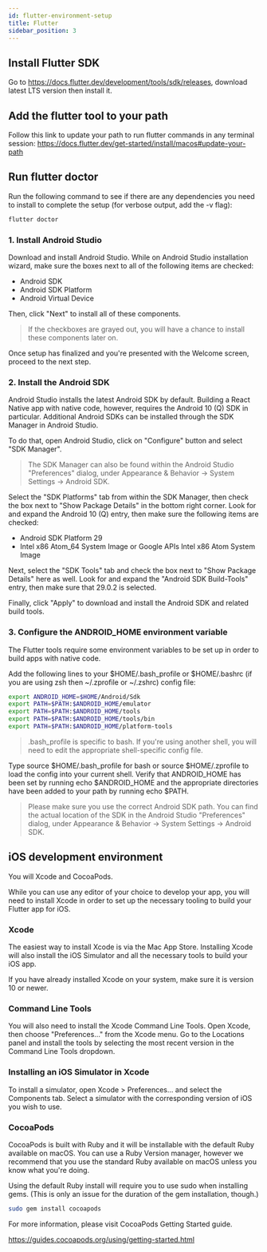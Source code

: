 ```yaml
---
id: flutter-environment-setup
title: Flutter
sidebar_position: 3
---
```


## Install Flutter SDK

Go to <https://docs.flutter.dev/development/tools/sdk/releases>, download latest LTS version then install it.

## Add the flutter tool to your path

Follow this link to update your path to run flutter commands in any terminal session:
<https://docs.flutter.dev/get-started/install/macos#update-your-path>

## Run flutter doctor

Run the following command to see if there are any dependencies you need to install to complete the setup (for verbose output, add the -v flag):

```bash
flutter doctor
```

### 1. Install Android Studio

Download and install Android Studio. While on Android Studio installation wizard, make sure the boxes next to all of the following items are checked:

- Android SDK
- Android SDK Platform
- Android Virtual Device

Then, click "Next" to install all of these components.

> If the checkboxes are grayed out, you will have a chance to install these components later on.

Once setup has finalized and you're presented with the Welcome screen, proceed to the next step.

### 2. Install the Android SDK

Android Studio installs the latest Android SDK by default. Building a React Native app with native code, however, requires the Android 10 (Q) SDK in particular. Additional Android SDKs can be installed through the SDK Manager in Android Studio.

To do that, open Android Studio, click on "Configure" button and select "SDK Manager".

> The SDK Manager can also be found within the Android Studio "Preferences" dialog, under Appearance & Behavior → System Settings → Android SDK.

Select the "SDK Platforms" tab from within the SDK Manager, then check the box next to "Show Package Details" in the bottom right corner. Look for and expand the Android 10 (Q) entry, then make sure the following items are checked:

- Android SDK Platform 29
- Intel x86 Atom_64 System Image or Google APIs Intel x86 Atom System Image

Next, select the "SDK Tools" tab and check the box next to "Show Package Details" here as well. Look for and expand the "Android SDK Build-Tools" entry, then make sure that 29.0.2 is selected.

Finally, click "Apply" to download and install the Android SDK and related build tools.

### 3. Configure the ANDROID_HOME environment variable

The Flutter tools require some environment variables to be set up in order to build apps with native code.

Add the following lines to your $HOME/.bash_profile or $HOME/.bashrc (if you are using zsh then ~/.zprofile or ~/.zshrc) config file:

```bash
export ANDROID_HOME=$HOME/Android/Sdk
export PATH=$PATH:$ANDROID_HOME/emulator
export PATH=$PATH:$ANDROID_HOME/tools
export PATH=$PATH:$ANDROID_HOME/tools/bin
export PATH=$PATH:$ANDROID_HOME/platform-tools
```

> .bash_profile is specific to bash. If you're using another shell, you will need to edit the appropriate shell-specific config file.

Type source $HOME/.bash_profile for bash or source $HOME/.zprofile to load the config into your current shell. Verify that ANDROID_HOME has been set by running echo $ANDROID_HOME and the appropriate directories have been added to your path by running echo $PATH.

> Please make sure you use the correct Android SDK path. You can find the actual location of the SDK in the Android Studio "Preferences" dialog, under Appearance & Behavior → System Settings → Android SDK.

## iOS development environment

You will Xcode and CocoaPods.

While you can use any editor of your choice to develop your app, you will need to install Xcode in order to set up the necessary tooling to build your Flutter app for iOS.

### Xcode

The easiest way to install Xcode is via the Mac App Store. Installing Xcode will also install the iOS Simulator and all the necessary tools to build your iOS app.

If you have already installed Xcode on your system, make sure it is version 10 or newer.

### Command Line Tools

You will also need to install the Xcode Command Line Tools. Open Xcode, then choose "Preferences..." from the Xcode menu. Go to the Locations panel and install the tools by selecting the most recent version in the Command Line Tools dropdown.

### Installing an iOS Simulator in Xcode

To install a simulator, open Xcode > Preferences... and select the Components tab. Select a simulator with the corresponding version of iOS you wish to use.

### CocoaPods

CocoaPods is built with Ruby and it will be installable with the default Ruby available on macOS. You can use a Ruby Version manager, however we recommend that you use the standard Ruby available on macOS unless you know what you're doing.

Using the default Ruby install will require you to use sudo when installing gems. (This is only an issue for the duration of the gem installation, though.)

```bash
sudo gem install cocoapods
```

For more information, please visit CocoaPods Getting Started guide.

<https://guides.cocoapods.org/using/getting-started.html>

